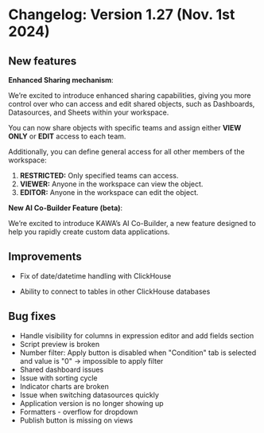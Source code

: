 # Changelog: Version 1.27 (Nov. 1st 2024)

## New features

__Enhanced Sharing mechanism__:

We’re excited to introduce enhanced sharing capabilities, giving you more control over who can access and edit shared objects, such as Dashboards, Datasources, and Sheets within your workspace. 

You can now share objects with specific teams and assign either **VIEW ONLY** or **EDIT** access to each team.

Additionally, you can define general access for all other members of the workspace:

1. **RESTRICTED:** Only specified teams can access.
2. **VIEWER:** Anyone in the workspace can view the object.
3. **EDITOR:** Anyone in the workspace can edit the object.

__New AI Co-Builder Feature (beta)__:

We’re excited to introduce KAWA’s AI Co-Builder, a new feature designed to help you rapidly create custom data applications. 


## Improvements


- Fix of date/datetime handling with ClickHouse

- Ability to connect to tables in other ClickHouse databases

## Bug fixes


- Handle visibility for columns in expression editor and add fields section
- Script preview is broken
- Number filter: Apply button is disabled when "Condition" tab is selected and value is "0" -> impossible to apply filter
- Shared dashboard issues
- Issue with sorting cycle
- Indicator charts are broken
- Issue when switching datasources quickly
- Application version is no longer showing up
- Formatters - overflow for dropdown
- Publish button is missing on views



